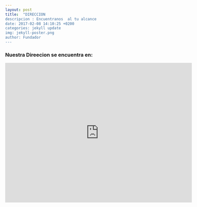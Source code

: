 ```yaml
---
layout: post
title:  "DIRECCION
descripcion : Encuentranos  al tu alcance 
date: 2017-02-08 14:10:25 +0200
categories: jekyll update
img: jekyll-poster.png
author: Fundador
---
```


### Nuestra Direecion se encuentra en: 


<iframe src="https://www.google.com/maps/embed?pb=!1m18!1m12!1m3!1d3763.085184244368!2d-99.15505468522569!3d19.408725086897853!2m3!1f0!2f0!3f0!3m2!1i1024!2i768!4f13.1!3m3!1m2!1s0x85d1ff186212332f%3A0xb3f49e0900720c7e!2sCentro%20M%C3%A9dico%20Nacional%20Siglo%20XXI!5e0!3m2!1ses!2smx!4v1649369369821!5m2!1ses!2smx" width="600" height="450" style="border:0;" allowfullscreen="" loading="lazy" referrerpolicy="no-referrer-when-downgrade"></iframe>
